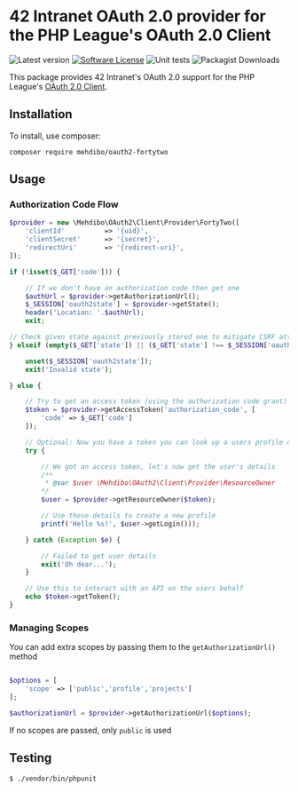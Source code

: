 # 42 Intranet OAuth 2.0 provider for the PHP League's OAuth 2.0 Client
![Latest version](https://img.shields.io/github/v/tag/mehdibo/oauth2-fortytwo)
[![Software License](https://img.shields.io/badge/license-MIT-brightgreen.svg?style=flat-square)](LICENSE.md)
![Unit tests](https://github.com/mehdibo/oauth2-fortytwo/workflows/Unit%20tests/badge.svg?branch=develop)
![Packagist Downloads](https://img.shields.io/packagist/dt/mehdibo/oauth2-fortytwo)


This package provides 42 Intranet's OAuth 2.0 support for the PHP League's [OAuth 2.0 Client](https://github.com/thephpleague/oauth2-client).

## Installation

To install, use composer:

```
composer require mehdibo/oauth2-fortytwo
```

## Usage

### Authorization Code Flow

```php
$provider = new \Mehdibo\OAuth2\Client\Provider\FortyTwo([
    'clientId'          => '{uid}',
    'clientSecret'      => '{secret}',
    'redirectUri'       => '{redirect-uri}',
]);

if (!isset($_GET['code'])) {

    // If we don't have an authorization code then get one
    $authUrl = $provider->getAuthorizationUrl();
    $_SESSION['oauth2state'] = $provider->getState();
    header('Location: '.$authUrl);
    exit;

// Check given state against previously stored one to mitigate CSRF attack
} elseif (empty($_GET['state']) || ($_GET['state'] !== $_SESSION['oauth2state'])) {

    unset($_SESSION['oauth2state']);
    exit('Invalid state');

} else {

    // Try to get an access token (using the authorization code grant)
    $token = $provider->getAccessToken('authorization_code', [
        'code' => $_GET['code']
    ]);

    // Optional: Now you have a token you can look up a users profile data
    try {

        // We got an access token, let's now get the user's details
        /**
         * @var $user \Mehdibo\OAuth2\Client\Provider\ResourceOwner
        */
        $user = $provider->getResourceOwner($token);

        // Use these details to create a new profile
        printf('Hello %s!', $user->getLogin()));

    } catch (Exception $e) {

        // Failed to get user details
        exit('Oh dear...');
    }

    // Use this to interact with an API on the users behalf
    echo $token->getToken();
}
```

### Managing Scopes

You can add extra scopes by passing them to the `getAuthorizationUrl()` method

```php

$options = [
    'scope' => ['public','profile','projects']
];

$authorizationUrl = $provider->getAuthorizationUrl($options);
```

If no scopes are passed, only `public` is used

## Testing

``` bash
$ ./vendor/bin/phpunit
```